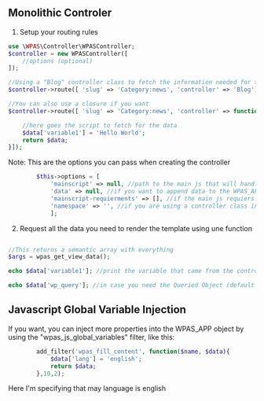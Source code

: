 ## Monolithic Controler

1. Setup your routing rules
```php
use \WPAS\Controller\WPASController;
$controller = new WPASController([
    //options (optional)
]);

//Using a "Blog" controller class to fetch the information needed for the "news" category
$controller->route([ 'slug' => 'Category:news', 'controller' => 'Blog']);

//You can also use a closure if you want
$controller->route([ 'slug' => 'Category:news', 'controller' => function(){

    //here goes the script to fetch for the data
    $data['variable1'] = 'Hello World';
    return $data;
}]);

```

Note: This are the options you can pass when creating the controller

```php
        $this->options = [
            'mainscript' => null, //path to the main js that will handle all JS requests
            'data' => null, //if you want to append data to the WPAS_APP object available in js
            'mainscript-requierments' => [], //if the main js requiers any other js to be loaded first
            'namespace' => '', //if you are using a controller class instrad of a closure (anonimus function)
            ];
```

2. Request all the data you need to render the template using une function
```php

//This returns a semantic array with everything
$args = wpas_get_view_data();

echo $data['variable1']; //print the variable that came from the controller

echo $data['wp_query']; //in case you need the Queried Object (default loop) it is available in the 'wp_query' key

```


## Javascript Global Variable Injection

If you want, you can inject more properties into the WPAS_APP object by using the "wpas_js_global_variables" filter, like this:

```php
		add_filter('wpas_fill_content', function($name, $data){
			$data['lang'] = 'english';
			return $data;
		},10,2);
```

Here I'm specifying that may language is english